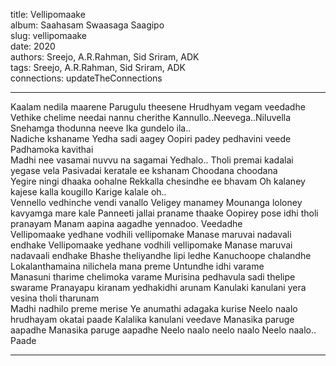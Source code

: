 title: Vellipomaake  
album: Saahasam Swaasaga Saagipo  
slug: vellipomaake  
date: 2020  
authors: Sreejo, A.R.Rahman, Sid Sriram, ADK  
tags: Sreejo, A.R.Rahman, Sid Sriram, ADK  
connections: updateTheConnections  

------------

Kaalam nedila maarene Parugulu theesene Hrudhyam vegam veedadhe Vethike chelime needai nannu cherithe Kannullo..Neevega..Niluvella Snehamga thodunna neeve Ika gundelo ila..  
Nadiche kshaname Yedha sadi aagey Oopiri padey pedhavini veede Padhamoka kavithai  
Madhi nee vasamai nuvvu na sagamai Yedhalo.. Tholi premai kadalai yegase vela Pasivadai keratale ee kshanam Choodana choodana  
Yegire ningi dhaaka oohalne Rekkalla chesindhe ee bhavam Oh kalaney kajese kalla kougillo Karige kalale oh..  
Vennello vedhinche vendi vanallo Veligey manamey Mounanga loloney kavyamga mare kale Panneeti jallai praname thaake Oopirey pose idhi tholi pranayam Manam aapina aagadhe yennadoo. Veedadhe  
Vellipomaake yedhane vodhili vellipomake Manase maruvai nadavali endhake Vellipomaake yedhane vodhili vellipomake Manase maruvai nadavaali endhake Bhashe theliyandhe lipi ledhe Kanuchoope chalandhe Lokalanthamaina nilichela mana preme Untundhe idhi varame  
Manasuni tharime chelimoka varame Murisina pedhavula sadi thelipe swarame Pranayapu kiranam yedhakidhi arunam Kanulaki kanulani yera vesina tholi tharunam  
Madhi nadhilo preme merise Ye anumathi adagaka kurise Neelo naalo hrudhayam okatai paade Kalalika kanulani veedave Manasika paruge aapadhe Manasika paruge aapadhe Neelo naalo neelo naalo Neelo naalo.. Paade  


------------
